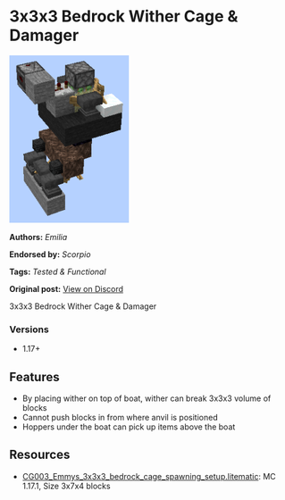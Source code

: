# 3x3x3 Bedrock Wither Cage & Damager
<img alt="unknown-5.png" src="images/unknown-5.png?raw=1" height="300px">

**Authors:** *Emilia*

**Endorsed by:** *Scorpio*

**Tags:** *Tested & Functional*

**Original post:** [View on Discord](https://discord.com/channels/913065809096638494/1391961185125142550)

3x3x3 Bedrock Wither Cage & Damager
### Versions
- 1.17+

## Features
- By placing wither on top of boat, wither can break 3x3x3 volume of blocks
- Cannot push blocks in from where anvil is positioned
- Hoppers under the boat can pick up items above the boat

## Resources
- [CG003_Emmys_3x3x3_bedrock_cage_spawning_setup.litematic](attachments/CG003_Emmys_3x3x3_bedrock_cage_spawning_setup.litematic): MC 1.17.1, Size 3x7x4 blocks

